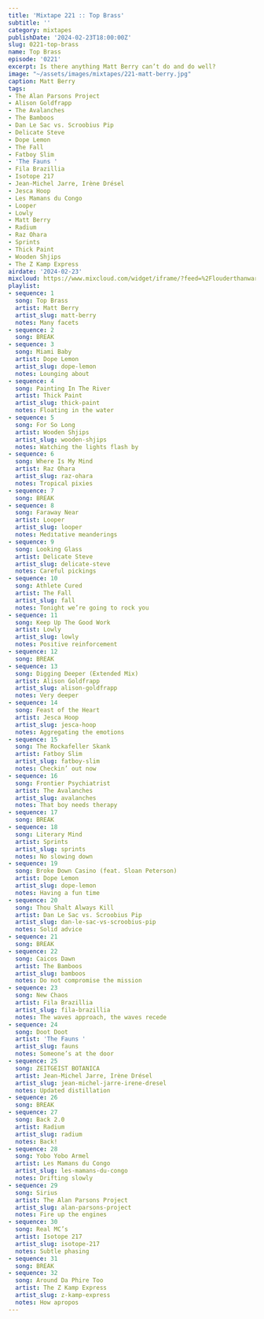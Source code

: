 ```yaml
---
title: 'Mixtape 221 :: Top Brass'
subtitle: ''
category: mixtapes
publishDate: '2024-02-23T18:00:00Z'
slug: 0221-top-brass
name: Top Brass
episode: '0221'
excerpt: Is there anything Matt Berry can’t do and do well?
image: "~/assets/images/mixtapes/221-matt-berry.jpg"
caption: Matt Berry
tags:
- The Alan Parsons Project
- Alison Goldfrapp
- The Avalanches
- The Bamboos
- Dan Le Sac vs. Scroobius Pip
- Delicate Steve
- Dope Lemon
- The Fall
- Fatboy Slim
- 'The Fauns '
- Fila Brazillia
- Isotope 217
- Jean-Michel Jarre, Irène Drésel
- Jesca Hoop
- Les Mamans du Congo
- Looper
- Lowly
- Matt Berry
- Radium
- Raz Ohara
- Sprints
- Thick Paint
- Wooden Shjips
- The Z Kamp Express
airdate: '2024-02-23'
mixcloud: https://www.mixcloud.com/widget/iframe/?feed=%2Flouderthanwar%2Fthe-final-hour-221-top-brass-2024-02-23%2F&hide_artwork=1&hide_cover=1
playlist:
- sequence: 1
  song: Top Brass
  artist: Matt Berry
  artist_slug: matt-berry
  notes: Many facets
- sequence: 2
  song: BREAK
- sequence: 3
  song: Miami Baby
  artist: Dope Lemon
  artist_slug: dope-lemon
  notes: Lounging about
- sequence: 4
  song: Painting In The River
  artist: Thick Paint
  artist_slug: thick-paint
  notes: Floating in the water
- sequence: 5
  song: For So Long
  artist: Wooden Shjips
  artist_slug: wooden-shjips
  notes: Watching the lights flash by
- sequence: 6
  song: Where Is My Mind
  artist: Raz Ohara
  artist_slug: raz-ohara
  notes: Tropical pixies
- sequence: 7
  song: BREAK
- sequence: 8
  song: Faraway Near
  artist: Looper
  artist_slug: looper
  notes: Meditative meanderings
- sequence: 9
  song: Looking Glass
  artist: Delicate Steve
  artist_slug: delicate-steve
  notes: Careful pickings
- sequence: 10
  song: Athlete Cured
  artist: The Fall
  artist_slug: fall
  notes: Tonight we’re going to rock you
- sequence: 11
  song: Keep Up The Good Work
  artist: Lowly
  artist_slug: lowly
  notes: Positive reinforcement
- sequence: 12
  song: BREAK
- sequence: 13
  song: Digging Deeper (Extended Mix)
  artist: Alison Goldfrapp
  artist_slug: alison-goldfrapp
  notes: Very deeper
- sequence: 14
  song: Feast of the Heart
  artist: Jesca Hoop
  artist_slug: jesca-hoop
  notes: Aggregating the emotions
- sequence: 15
  song: The Rockafeller Skank
  artist: Fatboy Slim
  artist_slug: fatboy-slim
  notes: Checkin’ out now
- sequence: 16
  song: Frontier Psychiatrist
  artist: The Avalanches
  artist_slug: avalanches
  notes: That boy needs therapy
- sequence: 17
  song: BREAK
- sequence: 18
  song: Literary Mind
  artist: Sprints
  artist_slug: sprints
  notes: No slowing down
- sequence: 19
  song: Broke Down Casino (feat. Sloan Peterson)
  artist: Dope Lemon
  artist_slug: dope-lemon
  notes: Having a fun time
- sequence: 20
  song: Thou Shalt Always Kill
  artist: Dan Le Sac vs. Scroobius Pip
  artist_slug: dan-le-sac-vs-scroobius-pip
  notes: Solid advice
- sequence: 21
  song: BREAK
- sequence: 22
  song: Caicos Dawn
  artist: The Bamboos
  artist_slug: bamboos
  notes: Do not compromise the mission
- sequence: 23
  song: New Chaos
  artist: Fila Brazillia
  artist_slug: fila-brazillia
  notes: The waves approach, the waves recede
- sequence: 24
  song: Doot Doot
  artist: 'The Fauns '
  artist_slug: fauns
  notes: Someone’s at the door
- sequence: 25
  song: ZEITGEIST BOTANICA
  artist: Jean-Michel Jarre, Irène Drésel
  artist_slug: jean-michel-jarre-irene-dresel
  notes: Updated distillation
- sequence: 26
  song: BREAK
- sequence: 27
  song: Back 2.0
  artist: Radium
  artist_slug: radium
  notes: Back!
- sequence: 28
  song: Yobo Yobo Armel
  artist: Les Mamans du Congo
  artist_slug: les-mamans-du-congo
  notes: Drifting slowly
- sequence: 29
  song: Sirius
  artist: The Alan Parsons Project
  artist_slug: alan-parsons-project
  notes: Fire up the engines
- sequence: 30
  song: Real MC’s
  artist: Isotope 217
  artist_slug: isotope-217
  notes: Subtle phasing
- sequence: 31
  song: BREAK
- sequence: 32
  song: Around Da Phire Too
  artist: The Z Kamp Express
  artist_slug: z-kamp-express
  notes: How apropos
---
```


